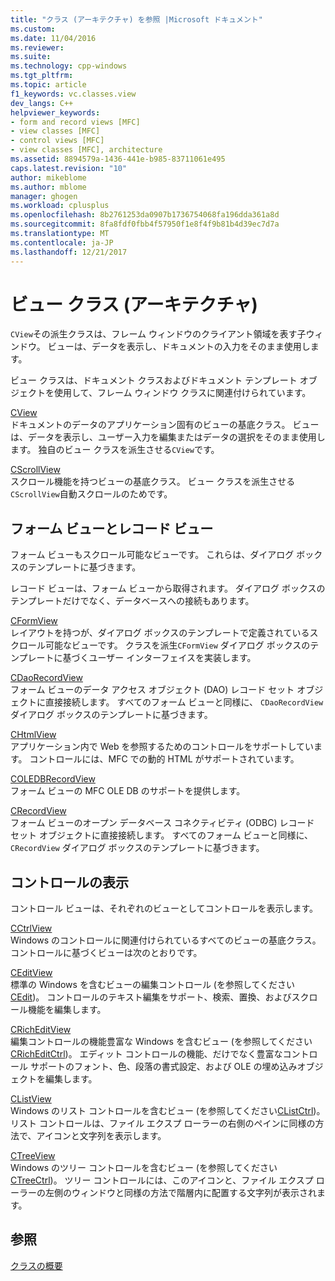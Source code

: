 ```yaml
---
title: "クラス (アーキテクチャ) を参照 |Microsoft ドキュメント"
ms.custom: 
ms.date: 11/04/2016
ms.reviewer: 
ms.suite: 
ms.technology: cpp-windows
ms.tgt_pltfrm: 
ms.topic: article
f1_keywords: vc.classes.view
dev_langs: C++
helpviewer_keywords:
- form and record views [MFC]
- view classes [MFC]
- control views [MFC]
- view classes [MFC], architecture
ms.assetid: 8894579a-1436-441e-b985-83711061e495
caps.latest.revision: "10"
author: mikeblome
ms.author: mblome
manager: ghogen
ms.workload: cplusplus
ms.openlocfilehash: 8b2761253da0907b1736754068fa196dda361a8d
ms.sourcegitcommit: 8fa8fdf0fbb4f57950f1e8f4f9b81b4d39ec7d7a
ms.translationtype: MT
ms.contentlocale: ja-JP
ms.lasthandoff: 12/21/2017
---
```

# <a name="view-classes-architecture"></a>ビュー クラス (アーキテクチャ)
`CView`その派生クラスは、フレーム ウィンドウのクライアント領域を表す子ウィンドウ。 ビューは、データを表示し、ドキュメントの入力をそのまま使用します。  
  
 ビュー クラスは、ドキュメント クラスおよびドキュメント テンプレート オブジェクトを使用して、フレーム ウィンドウ クラスに関連付けられています。  
  
 [CView](../mfc/reference/cview-class.md)  
 ドキュメントのデータのアプリケーション固有のビューの基底クラス。 ビューは、データを表示し、ユーザー入力を編集またはデータの選択をそのまま使用します。 独自のビュー クラスを派生させる`CView`です。  
  
 [CScrollView](../mfc/reference/cscrollview-class.md)  
 スクロール機能を持つビューの基底クラス。 ビュー クラスを派生させる`CScrollView`自動スクロールのためです。  
  
## <a name="form-and-record-views"></a>フォーム ビューとレコード ビュー  
 フォーム ビューもスクロール可能なビューです。 これらは、ダイアログ ボックスのテンプレートに基づきます。  
  
 レコード ビューは、フォーム ビューから取得されます。 ダイアログ ボックスのテンプレートだけでなく、データベースへの接続もあります。  
  
 [CFormView](../mfc/reference/cformview-class.md)  
 レイアウトを持つが、ダイアログ ボックスのテンプレートで定義されているスクロール可能なビューです。 クラスを派生`CFormView` ダイアログ ボックスのテンプレートに基づくユーザー インターフェイスを実装します。  
  
 [CDaoRecordView](../mfc/reference/cdaorecordview-class.md)  
 フォーム ビューのデータ アクセス オブジェクト (DAO) レコード セット オブジェクトに直接接続します。 すべてのフォーム ビューと同様に、 `CDaoRecordView`  ダイアログ ボックスのテンプレートに基づきます。  
  
 [CHtmlView](../mfc/reference/chtmlview-class.md)  
 アプリケーション内で Web を参照するためのコントロールをサポートしています。 コントロールには、MFC での動的 HTML がサポートされています。  
  
 [COLEDBRecordView](../mfc/reference/coledbrecordview-class.md)  
 フォーム ビューの MFC OLE DB のサポートを提供します。  
  
 [CRecordView](../mfc/reference/crecordview-class.md)  
 フォーム ビューのオープン データベース コネクティビティ (ODBC) レコード セット オブジェクトに直接接続します。 すべてのフォーム ビューと同様に、 `CRecordView`  ダイアログ ボックスのテンプレートに基づきます。  
  
## <a name="control-views"></a>コントロールの表示  
 コントロール ビューは、それぞれのビューとしてコントロールを表示します。  
  
 [CCtrlView](../mfc/reference/cctrlview-class.md)  
 Windows のコントロールに関連付けられているすべてのビューの基底クラス。 コントロールに基づくビューは次のとおりです。  
  
 [CEditView](../mfc/reference/ceditview-class.md)  
 標準の Windows を含むビューの編集コントロール (を参照してください[CEdit](../mfc/reference/cedit-class.md))。 コントロールのテキスト編集をサポート、検索、置換、およびスクロール機能を編集します。  
  
 [CRichEditView](../mfc/reference/cricheditview-class.md)  
 編集コントロールの機能豊富な Windows を含むビュー (を参照してください[CRichEditCtrl](../mfc/reference/cricheditctrl-class.md))。 エディット コントロールの機能、だけでなく豊富なコントロール サポートのフォント、色、段落の書式設定、および OLE の埋め込みオブジェクトを編集します。  
  
 [CListView](../mfc/reference/clistview-class.md)  
 Windows のリスト コントロールを含むビュー (を参照してください[CListCtrl](../mfc/reference/clistctrl-class.md))。 リスト コントロールは、ファイル エクスプ ローラーの右側のペインに同様の方法で、アイコンと文字列を表示します。  
  
 [CTreeView](../mfc/reference/ctreeview-class.md)  
 Windows のツリー コントロールを含むビュー (を参照してください[CTreeCtrl](../mfc/reference/ctreectrl-class.md))。 ツリー コントロールには、このアイコンと、ファイル エクスプ ローラーの左側のウィンドウと同様の方法で階層内に配置する文字列が表示されます。  
  
## <a name="see-also"></a>参照  
 [クラスの概要](../mfc/class-library-overview.md)

